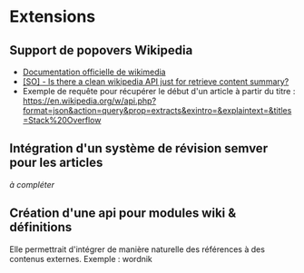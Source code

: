 
# Extensions

## Support de popovers Wikipedia

- [Documentation officielle de wikimedia](https://en.wikipedia.org/w/api.php)
- [[SO] - Is there a clean wikipedia API just for retrieve content summary?](http://stackoverflow.com/questions/8555320/is-there-a-clean-wikipedia-api-just-for-retrieve-content-summary)
- Exemple de requête pour récupérer le début d'un article à partir du titre : https://en.wikipedia.org/w/api.php?format=json&action=query&prop=extracts&exintro=&explaintext=&titles=Stack%20Overflow


## Intégration d'un système de révision semver pour les articles

*à compléter*

## Création d'une api pour modules wiki & définitions

Elle permettrait d'intégrer de manière naturelle des références à des contenus externes.
Exemple : wordnik

